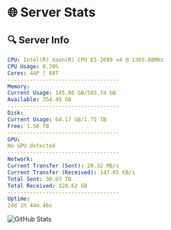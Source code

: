# 🌐 Server Stats
## 🔍 Server Info
```yaml
CPU: Intel(R) Xeon(R) CPU E5-2699 v4 @ 1365.88MHz
CPU Usage: 0.30%
Cores: 44P | 88T
-----------------------------------
Memory:
Current Usage: 145.86 GB/503.74 GB
Available: 354.45 GB
-----------------------------------
Disk:
Current Usage: 64.17 GB/1.71 TB
Free: 1.56 TB
-----------------------------------
GPU:
No GPU detected
-----------------------------------
Network:
Current Transfer (Sent): 20.32 MB/s
Current Transfer (Received): 147.65 KB/s
Total Sent: 38.03 TB
Total Received: 328.62 GB
-----------------------------------
Uptime:
24d 2h 44m 46s
```
![GitHub Stats](https://img.shields.io/badge/Updated-2025-04-01_00:07:35-blue)